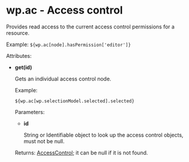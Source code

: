 # wp.ac - Access control

Provides read access to the current access control permissions for a resource.

Example: `${wp.ac[node].hasPermission['editor']}`

Attributes:

-   **get\(id\)**

    Gets an individual access control node.

    Example:

    ```
    ${wp.ac[wp.selectionModel.selected].selected}
    ```

    Parameters:

    -   **id**

        String or Identifiable object to look up the access control objects, must not be null.

    Returns: [AccessControl](themeopt_el_bean_acc_crtl_node.md); it can be null if it is not found.


